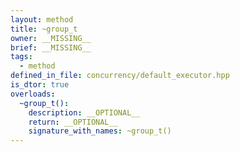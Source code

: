 ```yaml
---
layout: method
title: ~group_t
owner: __MISSING__
brief: __MISSING__
tags:
  - method
defined_in_file: concurrency/default_executor.hpp
is_dtor: true
overloads:
  ~group_t():
    description: __OPTIONAL__
    return: __OPTIONAL__
    signature_with_names: ~group_t()
---
```

